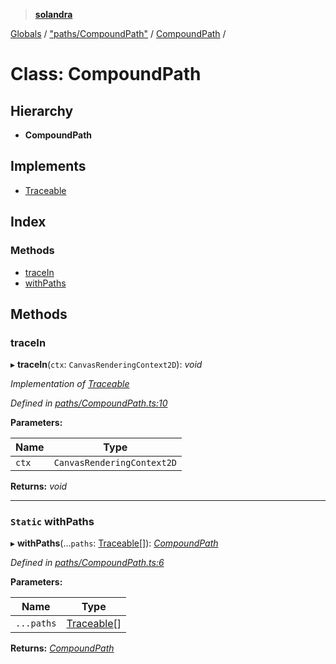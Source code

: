 > **[solandra](../README.md)**

[Globals](../README.md) / ["paths/CompoundPath"](../modules/_paths_compoundpath_.md) / [CompoundPath](_paths_compoundpath_.compoundpath.md) /

# Class: CompoundPath

## Hierarchy

* **CompoundPath**

## Implements

* [Traceable](../interfaces/_paths_index_.traceable.md)

## Index

### Methods

* [traceIn](_paths_compoundpath_.compoundpath.md#tracein)
* [withPaths](_paths_compoundpath_.compoundpath.md#static-withpaths)

## Methods

###  traceIn

▸ **traceIn**(`ctx`: `CanvasRenderingContext2D`): *void*

*Implementation of [Traceable](../interfaces/_paths_index_.traceable.md)*

*Defined in [paths/CompoundPath.ts:10](https://github.com/jamesporter/solandra/blob/02e2cc9/src/lib/paths/CompoundPath.ts#L10)*

**Parameters:**

Name | Type |
------ | ------ |
`ctx` | `CanvasRenderingContext2D` |

**Returns:** *void*

___

### `Static` withPaths

▸ **withPaths**(...`paths`: [Traceable](../interfaces/_paths_index_.traceable.md)[]): *[CompoundPath](_paths_compoundpath_.compoundpath.md)*

*Defined in [paths/CompoundPath.ts:6](https://github.com/jamesporter/solandra/blob/02e2cc9/src/lib/paths/CompoundPath.ts#L6)*

**Parameters:**

Name | Type |
------ | ------ |
`...paths` | [Traceable](../interfaces/_paths_index_.traceable.md)[] |

**Returns:** *[CompoundPath](_paths_compoundpath_.compoundpath.md)*